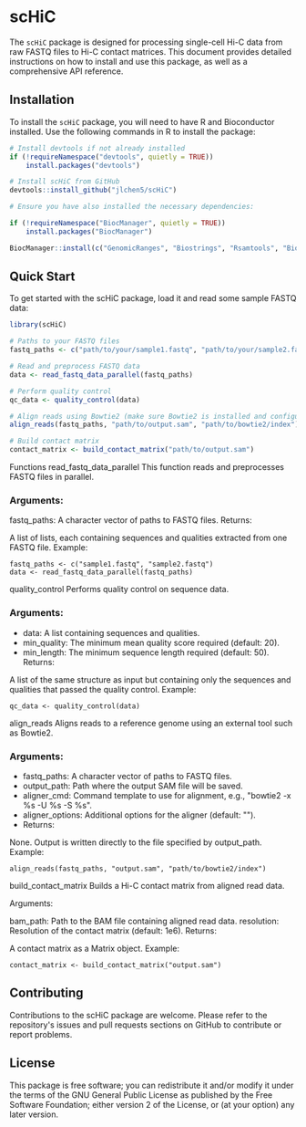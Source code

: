 # scHiC 
The `scHiC` package is designed for processing single-cell Hi-C data from raw FASTQ files to Hi-C contact matrices. This document provides detailed instructions on how to install and use this package, as well as a comprehensive API reference.

## Installation

To install the `scHiC` package, you will need to have R and Bioconductor installed. Use the following commands in R to install the package:

```r
# Install devtools if not already installed
if (!requireNamespace("devtools", quietly = TRUE))
    install.packages("devtools")

# Install scHiC from GitHub
devtools::install_github("jlchen5/scHiC")

# Ensure you have also installed the necessary dependencies:

if (!requireNamespace("BiocManager", quietly = TRUE))
    install.packages("BiocManager")

BiocManager::install(c("GenomicRanges", "Biostrings", "Rsamtools", "BiocParallel"))
```
## Quick Start
To get started with the scHiC package, load it and read some sample FASTQ data:

```r
library(scHiC)

# Paths to your FASTQ files
fastq_paths <- c("path/to/your/sample1.fastq", "path/to/your/sample2.fastq")

# Read and preprocess FASTQ data
data <- read_fastq_data_parallel(fastq_paths)

# Perform quality control
qc_data <- quality_control(data)

# Align reads using Bowtie2 (make sure Bowtie2 is installed and configured)
align_reads(fastq_paths, "path/to/output.sam", "path/to/bowtie2/index")

# Build contact matrix
contact_matrix <- build_contact_matrix("path/to/output.sam")

```

Functions
read_fastq_data_parallel
This function reads and preprocesses FASTQ files in parallel.

### Arguments:

fastq_paths: A character vector of paths to FASTQ files.
Returns:

A list of lists, each containing sequences and qualities extracted from one FASTQ file.
Example:
~~~
fastq_paths <- c("sample1.fastq", "sample2.fastq")
data <- read_fastq_data_parallel(fastq_paths)

~~~


quality_control
Performs quality control on sequence data.

### Arguments:

- data: A list containing sequences and qualities.
- min_quality: The minimum mean quality score required (default: 20).
- min_length: The minimum sequence length required (default: 50).
Returns:

A list of the same structure as input but containing only the sequences and qualities that passed the quality control.
Example:

~~~
qc_data <- quality_control(data)
~~~
align_reads
Aligns reads to a reference genome using an external tool such as Bowtie2.

### Arguments:

- fastq_paths: A character vector of paths to FASTQ files.
- output_path: Path where the output SAM file will be saved.
- aligner_cmd: Command template to use for alignment, e.g., "bowtie2 -x %s -U %s -S %s".
- aligner_options: Additional options for the aligner (default: "").
- Returns:

None. Output is written directly to the file specified by output_path.
Example:

~~~
align_reads(fastq_paths, "output.sam", "path/to/bowtie2/index")
~~~
build_contact_matrix
Builds a Hi-C contact matrix from aligned read data.

Arguments:

bam_path: Path to the BAM file containing aligned read data.
resolution: Resolution of the contact matrix (default: 1e6).
Returns:

A contact matrix as a Matrix object.
Example:
~~~
contact_matrix <- build_contact_matrix("output.sam")
~~~

## Contributing
Contributions to the scHiC package are welcome. Please refer to the repository's issues and pull requests sections on GitHub to contribute or report problems.

## License
This package is free software; you can redistribute it and/or modify it under the terms of the GNU General Public License as published by the Free Software Foundation; either version 2 of the License, or (at your option) any later version.



